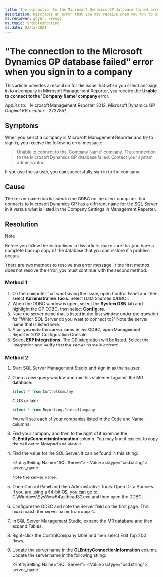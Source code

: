 ```yaml
---
title: The connection to the Microsoft Dynamics GP database failed error when signing in to a company
description: Describes an error that you may receive when you try to sign in to your company in Microsoft Management Reporter. Provides a resolution.
ms.reviewer: gbyer, kevogt
ms.topic: troubleshooting
ms.date: 03/31/2021
---
```

# "The connection to the Microsoft Dynamics GP database failed" error when you sign in to a company

This article provides a resolution for the issue that when you select and sign in to a company in Microsoft Management Reporter, you receive the **Unable to connect to the 'Company Name' company** error.

_Applies to:_ &nbsp; Microsoft Management Reporter 2012, Microsoft Dynamics GP  
_Original KB number:_ &nbsp; 2737852

## Symptoms

When you select a company in Microsoft Management Reporter and try to sign in, you receive the following error message:

> Unable to connect to the 'Company Name' company. The connection to the Microsoft Dynamics GP database failed. Contact your system administrator.

If you use the sa user, you can successfully sign in to the company.

## Cause

The server name that is listed in the ODBC on the client computer that connects to Microsoft Dynamics GP has a different name for the SQL Server in it versus what is listed in the Company Settings in Management Reporter.

## Resolution

> [!NOTE]
> Before you follow the instructions in this article, make sure that you have a complete backup copy of the database that you can restore if a problem occurs.

There are two methods to resolve this error message. If the first method does not resolve the error, you must continue with the second method.

### Method 1

1. On the computer that was having the issue, open Control Panel and then select **Administrative Tools**. Select Data Sources (ODBC).
2. When the ODBC window is open, select the **System DSN** tab and highlight the GP ODBC, then select **Configure**.
3. Note the server name that is listed in the first window under the question for "Which SQL Server do you want to connect to?" Note the server name that is listed here.
4. After you note the server name in the ODBC, open Management Reporter 2012 Configuration Console.
5. Select **ERP Integrations**. The GP integration will be listed. Select the integration and verify that the server name is correct.

### Method 2

1. Start SQL Server Management Studio and sign in as the sa user.
2. Open a new query window and run this statement against the MR database:

    ```sql
    select * from ControlCompany
    ```

    CU13 or later

    ```sql
    select * from Reporting.ControlCompany
    ```

   You will see each of your companies listed in the Code and Name columns.

3. Find your company and then to the right of it examine the **GLEntityConnectionInformation** column. You may find it easiest to copy the cell out to Notepad and view it.
4. Find the value for the SQL Server. It can be found in this string:

   \<EntitySetting Name="SQL Server"> \<Value xsi:type="xsd:string"> server_name </Value>

   Note the server name.
5. Open Control Panel and then Administrative Tools. Open Data Sources. If you are using a 64-bit OS, you can go to C:\Windows\SysWow64\odbcad32.exe and then open the ODBC.
6. Configure the ODBC and note the Server field on the first page. This must match the server name from step 4.
7. In SQL Server Management Studio, expand the MR database and then expand Tables.
8. Right-click the ControlCompany table and then select Edit Top 200 Rows.
9. Update the server name in the **GLEntityConnectionInformation** column. Update the server name in the following string:

   \<EntitySetting Name="SQL Server"> \<Value xsi:type="xsd:string"> server_name </Value> </EntitySetting>
